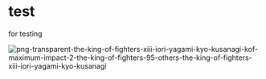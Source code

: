 # test
for testing


![png-transparent-the-king-of-fighters-xiii-iori-yagami-kyo-kusanagi-kof-maximum-impact-2-the-king-of-fighters-95-others-the-king-of-fighters-xiii-iori-yagami-kyo-kusanagi](https://user-images.githubusercontent.com/110354855/193715331-4a44e245-f3b7-4993-9b11-24ee23a8fd08.png)
